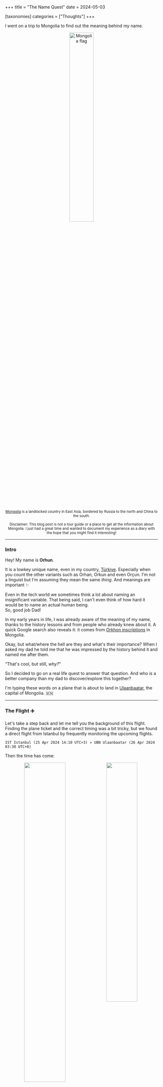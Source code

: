 +++
title = "The Name Quest"
date = 2024-05-03

[taxonomies]
categories = ["Thoughts"]
+++

I went on a trip to Mongolia to find out the meaning behind my name.

<!-- more -->

<center>

<img alt="Mongolia flag" src="https://static.orhun.dev/mn/flag.png" style="width: 40%"/>

<small><a href="https://en.wikipedia.org/wiki/Mongolia">Mongolia</a> is a landlocked country in East Asia,
bordered by Russia to the north and China to the south.</small>

<small>Disclaimer: This blog post is not a tour guide or a place to get all the information about Mongolia. I just had a great time and wanted to document my experience as a diary with the hope that you might find it interesting!</small>

</center>

---

### **Intro**

Hey! My name is **Orhun**.

It is a lowkey unique name, even in my country, [Türkiye](https://en.wikipedia.org/wiki/Turkey). Especially when you count the other variants such as Orhan, Orkun and even Orçun. I'm not a linguist but I'm assuming they mean the same _thing_. And meanings are <g>important</g> ✨

Even in the tech world we sometimes think a lot about naming an insignificant variable. That being said, I can't even think of how hard it would be to name an actual human being.  
So, good job Dad!

In my early years in life, I was already aware of the meaning of my name, thanks to the history lessons and from people who already knew about it. A quick Google search also reveals it: it comes from [<g>Orkhon inscriptions</g>](https://en.wikipedia.org/wiki/Orkhon_inscriptions) in Mongolia.

Okay, but what/where the hell are they and what's their importance? When I asked my dad he told me that he was impressed by the history behind it and named me after them.

<q>That's cool, but still, _why?_</q>

So I decided to go on a real life quest to answer that question. And who is a better company than my dad to discover/explore this together?

I'm typing these words on a plane that is about to land in [Ulaanbaatar](https://en.wikipedia.org/wiki/Ulaanbaatar), the capital of Mongolia. 🇲🇳

---

### **The Flight** ✈️

Let's take a step back and let me tell you the background of this flight. Finding the plane ticket and the correct timing was a bit tricky, but we found a direct flight from Istanbul by frequently monitoring the upcoming flights.

```
IST Istanbul (25 Apr 2024 14:10 UTC+3) ✈️ UBN Ulaanbaatar (26 Apr 2024 03:30 UTC+8)
```

Then the time has come:

<center>
<img src="https://static.orhun.dev/mn/flight/ticket.jpg" width="52%" align="left"/>
<img src="https://static.orhun.dev/mn/flight/miat.jpg" width="45%"/>
<br>
<img src="https://static.orhun.dev/mn/flight/last-call.jpg" width="45%"/>
</center>

Loved the name of the plane!

<center>

<img src="https://static.orhun.dev/mn/flight/plane.jpg" width="60%" align="left"/>

<img src="https://static.orhun.dev/mn/flight/info.jpg" width="36%"/>

</center>

It was my first time flying with [MIAT Mongolian Airlines](https://en.wikipedia.org/wiki/MIAT_Mongolian_Airlines) (duh!) and I'm pretty happy with the experience/food!

<center>

<details>
<summary>Spoiler: Food 🥪 (click here to view)</summary>

<img src="https://static.orhun.dev/mn/flight/food.jpg" width="90%"/>

</details>

Most of the flight is spent with writing Rust btw! 🦀

<img src="https://static.orhun.dev/mn/flight/rust.jpg" width="80%"/>

<small>

I also watched some stuff, most notably the Barbie movie 🫠

</small>

</center>

---

### **Arrival** 🛬

We arrived in Ulaanbaatar at roughly 3 AM. There wasn't much to see in the city at that hour but our friend who picked us up from the airport was kind enough to fill us in with some general information:

|            |                                                            |
| ---------- | ---------------------------------------------------------- |
| Population | 3.3 million (+ 90 million animals (wow?))                  |
| Size       | 6 million sq km                                            |
| Landscapes | Steppes, deserts, mountains                                |
| Economy    | Agriculture, mining, herding                               |
| Religion   | Tibetan Buddhism (Lamaism), Shamanism, Islam, Christianity |

This means it is a big country with not a lot of people, but a lot of animals! 🐄🐎🐑

Also, we drove though the [Ankara Street](https://maps.app.goo.gl/8QTHnhZRbhyme6389) which is next to the [Atatürk School](https://maps.app.goo.gl/883CipyZfcdoaaGJ8).

<center>

<img src="https://static.orhun.dev/mn/arrival/lights.jpg" width="70%"/>

</center>

For me, it is always nice to see these things related to Türkiye! The lights in that street were actually brought from Ankara too.

Another interesting thing was there were a lot of Karaoke places. Apparently, it is a big thing in Mongolia.

<center>

It was a long travel, but we made it:

<img src="https://static.orhun.dev/mn/arrival/clocks.jpg" width="70%"/>

I'm in the hotel and gotta sleep now, cya tomorrow.

</center>

---

### **1st Day** 1️⃣

Started the day off with gas station coffee. The traffic was a real problem here.

<center>

<img src="https://static.orhun.dev/mn/1/coffee.jpg" width="48%" align="left"/>
<img src="https://static.orhun.dev/mn/1/traffic3.jpg" width="48%"/>

</center>

But I solved my realest problem, the internet, by buying a SIM card:

<center>

<img src="https://static.orhun.dev/mn/1/sim.jpg" width="70%"/>

</center>

Today I'm visiting the [<g>Tonyukuk inscriptions</g>](https://en.wikipedia.org/wiki/Tonyukuk_inscriptions) near [Nalaikh](https://en.wikipedia.org/wiki/Nalaikh).

The importance of this is it's the first inscription stone that mentions the word "Turk".

> The Tonyukuk inscriptions are Turkic inscriptions of the 8th century located in Nalaikh, Ulaanbaatar, Mongolia.
>
> They are the _oldest written attestations_ of the Turkic language family, predating the Orkhon inscriptions by several years.
>
> They are often confused with, or considered as a part of, the Orkhon inscriptions, although the Orkhon inscriptions are actually located about 360 kilometres (220 mi) to the west.

On the way, we stopped for the [Friday Prayer](https://en.wikipedia.org/wiki/Friday_prayer) and visited the Konya Kültür Merkezi. It was a magnificent cultural experience to speak Turkish with the Kazakh muslims.

<center>

<img src="https://static.orhun.dev/mn/1/mosque.jpg" width="75%"/>

<small>

One thing that they joked about was Turks immigrating from Mongolia on horses,  
while they stayed because they ate their horses. Okay.

</small>

<img src="https://static.orhun.dev/mn/1/road.jpg" width="48%" align="left"/>

<img src="https://static.orhun.dev/mn/1/tonyukuk1.jpg" width="48%"/>

</center>

Then we arrived at the actual destination, here is how the [Tonyukuk inscriptions](https://en.wikipedia.org/wiki/Tonyukuk_inscriptions) looked like:

<center>

<img src="https://static.orhun.dev/mn/1/tonyukuk2.jpg" width="100%"/>

</center>

> The Tonyukuk Inscription is an ancient stone monument from the 8th century, detailing the achievements of Tonyukuk, a prominent official and military strategist of the [Göktürk Khaganate](https://en.wikipedia.org/wiki/First_Turkic_Khaganate).
>
> It offers insights into the empire's politics, military campaigns, and mentions Turkic shamanism.

<g>Tonyukuk</g> is a very important figure in the Turkish history.

<details>
<summary>Click here for introduction</summary>

<center>

<img src="https://static.orhun.dev/mn/1/tonyukuk-intro.jpg" width="90%"/>

</center>

</details>

The historical value of these writings were unimaginably priceless.

<center>

<img src="https://static.orhun.dev/mn/1/tonyukuk3.jpg" width="100%"/>

We also visited the security guard's tent next to the building, which was a nice place:

<img src="https://static.orhun.dev/mn/1/tent.jpg" width="70%"/>

Also, it turns out this is a temporary site and they are in the process of building the actual museum very close to it:

<img src="https://static.orhun.dev/mn/1/museum2.jpg" width="100%"/>

Hoping the visit again in the future when the Tonyukuk museum is complete!

<img src="https://static.orhun.dev/mn/1/museum1.jpg" width="80%"/>

</center>

The next thing that I remember, I was taking a nap until we arrived at this absolutely mind blowing thing:

<center>

<img src="https://static.orhun.dev/mn/1/genghis-khan1.jpg" width="100%"/>

</center>

Yes, it is a gigantic shiny mighty [<g>Genghis Khan</g>](https://en.wikipedia.org/wiki/Genghis_Khan) statue, in the middle of a large steppe.

> Genghis Khan was the founder and first Great Khan of the [Mongol Empire](https://en.wikipedia.org/wiki/Mongol_Empire), which became the largest contiguous empire in history after his conquests in the early 13th century.
>
> He is renowned for his military brilliance, leadership, and the unification of nomadic Mongol tribes into a formidable force that reshaped Eurasian history.

<center>

<img src="https://static.orhun.dev/mn/1/genghis-khan2.jpg" width="50%" align="left"/>
<img src="https://static.orhun.dev/mn/1/genghis-khan5.jpg" width="50%"/>

</center>

In fact, it is a museum, you can go inside and explore a bit about the history of Mongolia and Genghis Khan. One of the interesting things was this huge boot:

<center>

<img src="https://static.orhun.dev/mn/1/boot.jpg" width="60%"/>

</center>

This is a boot specially designed to hide the direction of your footprints. For example, your enemies will see the same oval shape on the snow and they be like "Is he going forwards this way or backwards?". Cool trick.

You can also climb the statue from inside and get an amazing view.

<center>

<img src="https://static.orhun.dev/mn/1/genghis-khan3.jpg" width="50%" align="left"/>
<img src="https://static.orhun.dev/mn/1/view.jpg" width="50%"/>

</center>

There are also touristic activities that you can do outside:

<center>

<img src="https://static.orhun.dev/mn/1/eagle.jpg" width="100%"/>

</center>

<br>

<img src="https://static.orhun.dev/mn/1/archery.jpg" width="50%" align="left"/>

<p align="right">
<center>
<video controls width="40%">
  <source src="https://static.orhun.dev/mn/1/archery.mp4" type="video/mp4">
  Your browser does not support the video tag.
</video>
</center>
</p>

Ended the day with some good Mongolian food.

<details>
<summary>Spoiler: Food 🥪</summary>

<img src="https://static.orhun.dev/mn/1/food.jpg" width="90%"/>

</details>

The rest is just resting & coding in the hotel. Big day tomorrow.

---

### **2nd Day** 2️⃣

Today is the day.

I'm heading to [Kharkhorin](https://en.wikipedia.org/wiki/Kharkhorin) (the ancient capital of the Mongol Empire) to see the [<g>Orkhon inscriptions</g>](https://en.wikipedia.org/wiki/Orkhon_inscriptions) attributed to two Turkic princes, [Kul Tigin](https://en.wikipedia.org/wiki/Kul_Tigin) and his brother [Bilge Khagan](https://en.wikipedia.org/wiki/Bilge_Qaghan).

> The Orkhon Inscriptions, are ancient Turkic artifacts from the 8th century, found in Mongolia's Orkhon Valley.
>
> These inscriptions, carved on stone monuments, commemorate the achievements of the Turkic leaders and the Göktürk Khaganate's history.
>
> They provide valuable insights into the early Turkic peoples' language, culture, and political organization, shaping our understanding of Central Asian history.

We hit the road pretty early because it will take about 6 hours to reach there.

Our driver (төгөлдөр/töglödör - his name means piano!) was pretty cool!

<center>

<img src="https://static.orhun.dev/mn/2/driver1.jpg" width="58%" align="left"/>
<img src="https://static.orhun.dev/mn/2/driver2.jpg" width="40%"/>

</center>

<small>⠀⠀And no, that's not a Swastika. It has another ⠀⠀religious meaning in Mongolia apparently!</small>

Remember what I said about Karaoke here? Here are some places that I saw before we left the city center:

<center>

<img src="https://static.orhun.dev/mn/2/karaoke1.jpg" width="48%" align="left"/>
<img src="https://static.orhun.dev/mn/2/karaoke2.jpg" width="48%"/>
<br>
<img src="https://static.orhun.dev/mn/2/karaoke3.jpg" width="48%" align="left"/>
<img src="https://static.orhun.dev/mn/2/karaoke4.jpg" width="48%"/>

</center>

The rest of the road was endless steppes/deserts with some animals hanging out freely (mostly horses, cows and, sheep):

<center>

<img src="https://static.orhun.dev/mn/2/road2.jpg" width="48%" align="left"/>

<img src="https://static.orhun.dev/mn/2/road1.jpg" width="48%"/>

</center>

<br>

<center>
<video controls width="60%">
  <source src="https://static.orhun.dev/mn/2/road.mp4" type="video/mp4">
  Your browser does not support the video tag.
</video>
</center>

As always, good food during lunch:

<details>
<summary>Spoiler: Food 🥪</summary>

<img src="https://static.orhun.dev/mn/2/food1.jpg" width="90%"/>

</details>

But... we were still in the middle of nowhere:

<center>

<img src="https://static.orhun.dev/mn/2/road3.jpg" width="70%"/>

</center>

We first decided to make a stop at [<g>Erdene Zuu Monastery</g>](https://en.wikipedia.org/wiki/Erdene_Zuu_Monastery) since it was on our way. It is one of the significant places that helped Buddhism to spread across Mongolia.

<center>

<img src="https://static.orhun.dev/mn/2/monastery1.jpg" width="48%" align="left"/>
<img src="https://static.orhun.dev/mn/2/monastery2.jpg" width="48%"/>

</center>

The buildings there were pretty interesting and we actually had the chance to witness a Buddhist praying session. No recording of it due to obvious reasons.

<center>

<img src="https://static.orhun.dev/mn/2/monastery3.jpg" width="48%" align="left"/>
<img src="https://static.orhun.dev/mn/2/monastery4.jpg" width="48%"/>

</center>

Next stop, [Kharkhorin Museum](https://maps.app.goo.gl/Ls1qPDaD1UkS4BBL6):

<center>

<img src="https://static.orhun.dev/mn/2/museum1.jpg" width="80%"/>
<br>
<img src="https://static.orhun.dev/mn/2/museum2.jpg" width="48%"/>

</center>

There we learned a ton about [Kharkhorin city](https://en.wikipedia.org/wiki/Kharkhorin), such as:

- Ancient capital of the Mongol Empire
- Founded by Genghis Khan in the 13th century
- Strategic hub of trade and diplomacy on the Silk Road
- Important archaeological site revealing insights into Mongol history

Also, and most importantly, I was finally getting close to the meaning of my name, which is being the _Orkhon Valley_.

<center>

<img src="https://static.orhun.dev/mn/2/museum3.jpg" width="90%"/>

Very close! But it's not there yet.

</center>

Learned about Turkic origins in Mongolia as well:

<center>

<img src="https://static.orhun.dev/mn/2/museum4.jpg" width="90%"/>

</center>

Btw, do you remember the name of the plane on my arrival? Here is where it comes from:

<center>

<img src="https://static.orhun.dev/mn/2/museum5.jpg" width="90%"/>

</center>

> [<g>Khubilai Khan</g>](https://en.wikipedia.org/wiki/Kublai_Khan), the grandson of Genghis Khan, founded the Yuan Dynasty in China, expanding the Mongol Empire's influence into East Asia. He established Khanbaliq, modern-day Beijing, as his capital.

Okay, it was time to visit the most important place.

Notably, we traveled along a road with a Turkish name to reach there.

<center>

<img src="https://static.orhun.dev/mn/2/road4.jpg" width="80%"/>

</center>

And here it is! In the middle of nowhere, not looking very mighty, but you can't imagine what's inside!

<center>

<img src="https://static.orhun.dev/mn/2/orhun1.jpg" width="70%"/>

</center>

We actually had to ask the people living near the building for the keys. They helped us get in and I'm guessing we had a bargain about the ticket prices. Anyhoo, they were cool! Look at this Mongolian kid posing with his doggo, the absolute boss of the place:

<center>

<img src="https://static.orhun.dev/mn/2/doggo1.jpg" width="80%"/>
<small>One of my favorite pictures from this trip!</small>
<img src="https://static.orhun.dev/mn/2/doggo2.jpg" width="60%"/>

<small>But eventually he got caught lol</small>

<img src="https://static.orhun.dev/mn/2/doggo3.jpg" width="70%"/>

Anyways, we are finally inside. Big moment.

<img src="https://static.orhun.dev/mn/2/orhun2.jpg" width="60%"/>

</center>

Ladies and gentlemen... here they are.

---

<center>

<img src="https://static.orhun.dev/mn/2/bilge-khan1.jpg" width="48%" align="left"/>
<img src="https://static.orhun.dev/mn/2/kulitegin1.jpg" width="48%"/>

</center>

---

> The [<g>Orkhon inscriptions</g>](https://en.wikipedia.org/wiki/Orkhon_inscriptions) hold immense historical significance as they represent one of the earliest known examples of written Old Turkic language.
>
> These inscriptions provide valuable insights into the culture, language, and political organization of the Turkic peoples during the time of the [Göktürks](https://en.wikipedia.org/wiki/G%C3%B6kt%C3%BCrks).
>
> They are considered a UNESCO World Heritage Site and are pivotal in understanding the early development of Turkic scripts and the history of Central Asia.

Isn't this crazy?

<center>

<img src="https://static.orhun.dev/mn/2/bilge-khan2.jpg" width="48%" align="left"/>
<img src="https://static.orhun.dev/mn/2/kulitegin2.jpg" width="48%"/>

</center>

They gone unnoticed for more than 1000 years and in 19th century they were discovered and deciphered. This discovery sparked significant interest and lead to a deeper understanding of Turkic history, language, and culture.

<center>

<img src="https://static.orhun.dev/mn/2/inscriptions1.jpg" width="100%"/>

I'm glad to have this meaningful name.

<img src="https://static.orhun.dev/mn/2/orhun3.jpg" width="55%" align="left"/>
<img src="https://static.orhun.dev/mn/2/orhun4.jpg" width="41%"/>

</center>

Just to show what inscriptions looked like when they were found, they put a replica outside:

<center>

<img src="https://static.orhun.dev/mn/2/inscriptions2.jpg" width="90%"/>

Very remote place, absolutely mind blowing.

</center>

After this, we went had dinner (apparently meat is another big thing here next to karaoke):

<details>
<summary>Spoiler: Food 🥪</summary>

<img src="https://static.orhun.dev/mn/2/food2.jpg" width="90%"/>

</details>

<br>

<details>
<summary>Bonus Content</summary>

<center>

<img src="https://static.orhun.dev/mn/2/p-stone1.jpg" width="80%"/>

</center>

<details>
<summary>Show me the thing!</summary>

<center>

<img src="https://static.orhun.dev/mn/2/p-stone2.jpg" width="80%"/>

They first made it 2 meters but apparently some people got disturbed by it so they re-made it like this.

</center>

</details>

</details>

We are staying in Kharkhorin today at [Secret of the Silk Road Resort](https://maps.app.goo.gl/J6Y6yMa9M4PjhRuK7), since it is not feasible to go back to Ulaanbaatar. Well, we are staying in a...

<center>

<img src="https://static.orhun.dev/mn/2/resort1.jpg" width="48%" align="left"/>
<img src="https://static.orhun.dev/mn/2/resort2.jpg" width="48%"/>

</center>

It was very cozy!

---

### **3rd Day** 3️⃣

Woke up to this scenery with this Mongol doggo:

<center>

<img src="https://static.orhun.dev/mn/3/doggo1.jpg" width="80%"/>
<br>
<img src="https://static.orhun.dev/mn/3/doggo2.jpg" width="70%"/>

</center>

Loving this hotel... or resort, idk. It is really cool!

<center>

<img src="https://static.orhun.dev/mn/3/resort1.jpg" width="80%"/>
<br>
<img src="https://static.orhun.dev/mn/3/resort3.jpg" width="80%"/>

</center>

The breakfast was nice also. They put a lot of effort into the design of the place obviously.

<center>

<details>
<summary>Spoiler: Food 🥪</summary>

<img src="https://static.orhun.dev/mn/3/food1.jpg" width="90%"/>

</details>

<br>

<img src="https://static.orhun.dev/mn/3/resort2.jpg" width="80%"/>

TIL [sea buckthorn](https://en.wikipedia.org/wiki/Hippophae):

<img src="https://static.orhun.dev/mn/3/sea-buckthorn.jpg" width="50%"/>

</center>

Then we left the hotel and started heading to a Buddhist monument on a mountain.

<center>

<img src="https://static.orhun.dev/mn/3/monument.jpg" width="100%"/>

</center>

When I checked the map while we were there, I realized something:

<center>

<img src="https://static.orhun.dev/mn/3/map1.jpg" width="50%"/>

</center>

We are too damn close! This is it. This is where Orkhon inscriptions were placed at. This is where my name comes from.

<center>

<img src="https://static.orhun.dev/mn/3/orhun4.jpg" width="100%"/>

We walked down the mountain and had some amazing time in the nature, next to the [<g>Orkhon River</g>](https://en.wikipedia.org/wiki/Orkhon_River).

> The Orkhon river derives its name from the Old Turkic prefix "or" meaning "middle", and "khan" or king.
>
> The Turkish name "Orhun" is a transliteration of the word "Orkhon" and refer to this river.
>
> It holds significant cultural and historical importance due to its association with the inscriptions and the ancient Turkic peoples who inhabited the region.

The fresh air, animals, scenery... everything was just beautiful.

<img src="https://static.orhun.dev/mn/3/orhun2.jpg" width="100%"/>

</center>

It is not certain but this place might be also called [<g>Ötüken</g>](https://en.wikipedia.org/wiki/Otuken), the sacred mountain of the ancient Turks.

- It was mentioned by Bilge Khagan in the Orkhon inscriptions as "the place from where the tribes can be controlled".
- A force called _qut_ was believed to emanate from this mountain, granting the local potentate the divine right to rule all the Turkic tribes.
- It has an important place in Turkic mythology and [Tengrism](https://en.wikipedia.org/wiki/Tengrism).

In the inscriptions, Bilge Khagan advises "to not get out of the Ötüken forest", pointing out that Turks shouldn't leave this holy area (and not get tricked by the Chinese).

<center>

<img src="https://static.orhun.dev/mn/3/map2.jpg" width="50%"/>

</center>

Here, you can see Orhun at the Orhun river:

<center>

<img src="https://static.orhun.dev/mn/3/orhun3.jpg" width="100%"/>

</center>

I loved this place.

<center>

<img src="https://static.orhun.dev/mn/3/orhun5.jpg" width="48%" align="left"/>
<img src="https://static.orhun.dev/mn/3/orhun7.jpg" width="48%"/>
<br>
<img src="https://static.orhun.dev/mn/3/orhun6.jpg" width="100%" />
<br>
<img src="https://static.orhun.dev/mn/3/orhun9.jpg" width="100%"/>

</center>

Here is me skipping stones:

<center>
<video controls width="70%">
  <source src="https://static.orhun.dev/mn/3/orhun.mp4" type="video/mp4">
  Your browser does not support the video tag.
</video>
</center>

Do not swim!

<center>

<img src="https://static.orhun.dev/mn/3/donotswim.jpg" width="80%"/>

</center>

Here is the sign that says "Orhun river":

<center>

<img src="https://static.orhun.dev/mn/3/orhun11.jpg" width="100%"/>

</center>

And the map of the river:

<center>

<img src="https://static.orhun.dev/mn/3/orhun10.jpg" width="100%"/>

</center>

Hell yes! **My quest is complete**. Now it's time to go back.

We visited an actual desert on the way back:

<center>

<img src="https://static.orhun.dev/mn/3/desert1.jpg" width="100%"/>

<br>

<img src="https://static.orhun.dev/mn/3/desert2.jpg" width="100%"/>

Man, this guy...

<img src="https://static.orhun.dev/mn/3/desert3.jpg" width="80%"/>

</center>

Had some food and drove X hours back to Ulaanbaatar. What a day!

<details>
<summary>Spoiler: Food 🥪</summary>

<img src="https://static.orhun.dev/mn/3/food2.jpg" width="90%"/>

</details>

---

### **4th Day** 4️⃣

Today we are back in Ulaanbaatar, and decided to visit [TIKA](https://en.wikipedia.org/wiki/Turkish_Cooperation_and_Coordination_Agency) (Turkish Cooperation and Coordination Agency) and personally thank them for their guidance and help during our trip.

Later on, we visited a Buddhist temple located near the center. It was pretty fun!

<center>

<img src="https://static.orhun.dev/mn/4/temple.jpg" width="90%"/>

</center>

Our last historical visit was to the [<g>Genghis Khan Museum</g>](https://maps.app.goo.gl/XVASymt6269nNMiJ9). This museum is pretty big (7 floors) and covers many things including the origins of today's Mongolia. This also includes Turkish history so it was really interesting to see the remaining objects from that era and sharpen my history knowledge.

I definitely recommend visiting this museum if you ever come to Mongolia. It would take a lot of time to cover everything I saw, so here are some cool pictures from the museum instead:

<center>

<img src="https://static.orhun.dev/mn/4/genghis-khan1.jpg" width="80%"/>
<br>
<img src="https://static.orhun.dev/mn/4/genghis-khan2.jpg" width="55%" align="left" />
<img src="https://static.orhun.dev/mn/4/genghis-khan3.jpg" width="41%"/>
<br>
<img src="https://static.orhun.dev/mn/4/genghis-khan4.jpg" width="55%" align="left"/>
<img src="https://static.orhun.dev/mn/4/genghis-khan6.jpg" width="41%"/>
<br>
<img src="https://static.orhun.dev/mn/4/genghis-khan5.jpg" width="80%" />

</center>

And here you can see the locations of 3 inscriptions (Tonyukuk, Bilge Khan, Kultigin) marked with red:

<center>

<img src="https://static.orhun.dev/mn/4/genghis-khan7.jpg" width="80%"/>

</center>

A shaman and some cool painting:

<center>
<img src="https://static.orhun.dev/mn/4/genghis-khan9.jpg" width="48%" align="left"/>
<img src="https://static.orhun.dev/mn/4/genghis-khan10.jpg" width="48%"/>

</center>

The rest of the day was mostly chilling in a café, having dinner and resting before the flight.

<center>

<img src="https://static.orhun.dev/mn/4/cafe.jpg" width="80%"/>
<br>

</center>

<details>
<summary>Spoiler: Food 🥪</summary>

<img src="https://static.orhun.dev/mn/4/food.jpg" width="90%"/>

</details>

<br>

<details>
<summary>Bonus Content</summary>

The minibar was full of minivodka in our hotel :D

<img src="https://static.orhun.dev/mn/3/vodka.jpg" width="70%"/>

</details>

---

### **The Return** ✈️

The return was kind of eventless. 8 hour flight, sleeping, listening to music, doing stuff - you know.

<center>

<img src="https://static.orhun.dev/mn/4/map1.jpg" width="48%" align="left" />
<img src="https://static.orhun.dev/mn/4/map2.jpg" width="48%"/>

</center>

I'm typing these words while heading back home and I still can't grasp what happened in the last 3-4 days. It was a crazy experience.

<center>

<img src="https://static.orhun.dev/mn/return/1.jpg" width="70%"/>

<small>We are so back.</small>

</center>

Did I travel 9 thousand kilometers to learn about my name and witness its history? Yes. It was definitely worth it.

<center>

<img src="https://static.orhun.dev/mn/return/2.jpg" width="70%"/>

<small>I brought this twig from the Orkhon Valley and now it is a part of our garden.</small>

</center>

And that's it.

I'm <g>Orhun</g>, now you know me. Nice to meet you!

---

Special thanks to:

- My dad (for making all of this happen!)
- [TIKA](https://tika.gov.tr/en/) & friends (Serikbol, Roman, Samet Kalyoncu)
- Our driver (for being such a badass dude!)
- You! (for reading)
